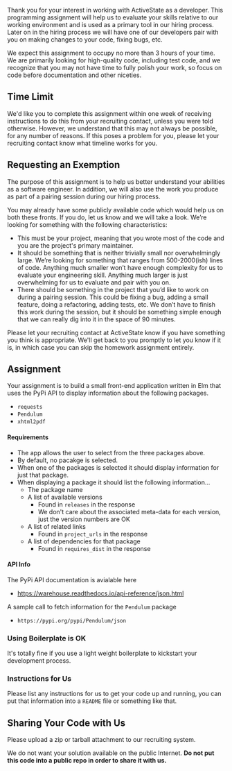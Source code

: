 Thank you for your interest in working with ActiveState as a developer. This programming assignment will help us to evaluate your skills relative to our working environment and is used as a primary tool in our hiring process. Later on in the hiring process we will have one of our developers pair with you on making changes to your code, fixing bugs, etc.

We expect this assignment to occupy no more than 3 hours of your time.  We are primarily looking for high-quality code, including test code, and we recognize that you may not have time to fully polish your work, so focus on code before documentation and other niceties.

## Time Limit

We'd like you to complete this assignment within one week of receiving instructions to do this from your recruiting contact, unless you were told otherwise. However, we understand that this may not always be possible, for any number of reasons. If this poses a problem for you, please let your recruiting contact know what timeline works for you.

## Requesting an Exemption

The purpose of this assignment is to help us better understand your abilities as a software engineer. In addition, we will also use the work you produce as part of a pairing session during our hiring process.

You may already have some publicly available code which would help us on both these fronts. If you do, let us know and we will take a look. We’re looking for something with the following characteristics:

* This must be your project, meaning that you wrote most of the code and you are the project's primary maintainer.
* It should be something that is neither trivially small nor overwhelmingly large. We’re looking for something that ranges from 500-2000(ish) lines of code. Anything much smaller won’t have enough complexity for us to evaluate your engineering skill. Anything much larger is just overwhelming for us to evaluate and pair with you on.
* There should be something in the project that you’d like to work on during a pairing session. This could be fixing a bug, adding a small feature, doing a refactoring, adding tests, etc. We don’t have to finish this work during the session, but it should be something simple enough that we can really dig into it in the space of 90 minutes.

Please let your recruiting contact at ActiveState know if you have something you think is appropriate. We'll get back to you promptly to let you know if it is, in which case you can skip the homework assignment entirely.

## Assignment

Your assignment is to build a small front-end application written in Elm that uses the PyPi API to display information about the following packages.

* `requests`
* `Pendulum`
* `xhtml2pdf`

#### Requirements

* The app allows the user to select from the three packages above.
* By default, no pacakge is selected.
* When one of the packages is selected it should display information for just that package.
* When displaying a package it should list the following information...
  * The package name
  * A list of available versions
    * Found in `releases` in the response
    * We don't care about the associated meta-data for each version, just the version numbers are OK
  * A list of related links
    * Found in `project_urls` in the response
  * A list of dependencies for that package
    * Found in `requires_dist` in the response

#### API Info

The PyPi API documentation is avialable here
* https://warehouse.readthedocs.io/api-reference/json.html

A sample call to fetch information for the `Pendulum` package
* `https://pypi.org/pypi/Pendulum/json`


### Using Boilerplate is OK
It's totally fine if you use a light weight boilerplate to kickstart your development process.
  

### Instructions for Us

Please list any instructions for us to get your code up and running, you can put that information into a `README` file or something like that.


## Sharing Your Code with Us

Please upload a zip or tarball attachment to our recruiting system.

We do not want your solution available on the public Internet. **Do not
put this code into a public repo in order to share it with us.**
